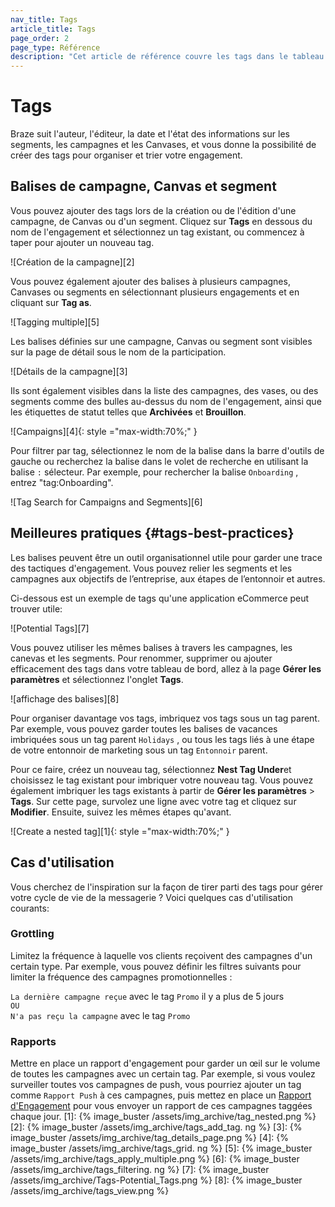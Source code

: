 ```yaml
---
nav_title: Tags
article_title: Tags
page_order: 2
page_type: Référence
description: "Cet article de référence couvre les tags dans le tableau de bord de Braze, que vous pouvez utiliser pour organiser et trier votre engagement."
---
```


# Tags

Braze suit l'auteur, l'éditeur, la date et l'état des informations sur les segments, les campagnes et les Canvases, et vous donne la possibilité de créer des tags pour organiser et trier votre engagement.

## Balises de campagne, Canvas et segment

Vous pouvez ajouter des tags lors de la création ou de l'édition d'une campagne, de Canvas ou d'un segment. Cliquez sur <span style="font-size: 14px;margin-bottom: .5rem;height: 16px;width: 16px;" class="fas fa-tag" ></span>**Tags** en dessous du nom de l'engagement et sélectionnez un tag existant, ou commencez à taper pour ajouter un nouveau tag.

!\[Création de la campagne\]\[2\]

Vous pouvez également ajouter des balises à plusieurs campagnes, Canvases ou segments en sélectionnant plusieurs engagements et en cliquant sur <span style="font-size: 14px;margin-bottom: .5rem;height: 16px;width: 16px;" class="fas fa-tag" ></span>**Tag as**.

!\[Tagging multiple\]\[5\]

Les balises définies sur une campagne, Canvas ou segment sont visibles sur la page de détail sous le nom de la participation.

!\[Détails de la campagne\]\[3\]

Ils sont également visibles dans la liste des campagnes, des vases, ou des segments comme des bulles au-dessus du nom de l'engagement, ainsi que les étiquettes de statut telles que **Archivées** et **Brouillon**.

!\[Campaigns\]\[4\]{: style ="max-width:70%;" }

Pour filtrer par tag, sélectionnez le nom de la balise dans la barre d'outils de gauche ou recherchez la balise dans le volet de recherche en utilisant la balise `:` sélecteur. Par exemple, pour rechercher la balise `Onboarding` , entrez "tag:Onboarding".

!\[Tag Search for Campaigns and Segments\]\[6\]

## Meilleures pratiques {#tags-best-practices}

Les balises peuvent être un outil organisationnel utile pour garder une trace des tactiques d'engagement. Vous pouvez relier les segments et les campagnes aux objectifs de l’entreprise, aux étapes de l’entonnoir et autres.

Ci-dessous est un exemple de tags qu'une application eCommerce peut trouver utile:

!\[Potential Tags\]\[7\]

Vous pouvez utiliser les mêmes balises à travers les campagnes, les canevas et les segments. Pour renommer, supprimer ou ajouter efficacement des tags dans votre tableau de bord, allez à la page **Gérer les paramètres** et sélectionnez l'onglet **Tags**.

!\[affichage des balises\]\[8\]

Pour organiser davantage vos tags, imbriquez vos tags sous un tag parent. Par exemple, vous pouvez garder toutes les balises de vacances imbriquées sous un tag parent `Holidays` , ou tous les tags liés à une étape de votre entonnoir de marketing sous un tag `Entonnoir` parent.

Pour ce faire, créez un nouveau tag, sélectionnez **Nest Tag Under**et choisissez le tag existant pour imbriquer votre nouveau tag. Vous pouvez également imbriquer les tags existants à partir de **Gérer les paramètres** > **Tags**. Sur cette page, survolez une ligne avec votre tag et cliquez sur **<i class="fas fa-pencil-alt"></i>Modifier**. Ensuite, suivez les mêmes étapes qu'avant.

!\[Create a nested tag\]\[1\]{: style ="max-width:70%;" }

## Cas d'utilisation

Vous cherchez de l'inspiration sur la façon de tirer parti des tags pour gérer votre cycle de vie de la messagerie ? Voici quelques cas d'utilisation courants:

### Grottling

Limitez la fréquence à laquelle vos clients reçoivent des campagnes d'un certain type. Par exemple, vous pouvez définir les filtres suivants pour limiter la fréquence des campagnes promotionnelles :

`La dernière campagne reçue` avec le tag `Promo` il y a plus de 5 jours <br>`OU`<br> `N'a pas reçu la campagne` avec le tag `Promo`

### Rapports

Mettre en place un rapport d'engagement pour garder un œil sur le volume de toutes les campagnes avec un certain tag. Par exemple, si vous voulez surveiller toutes vos campagnes de push, vous pourriez ajouter un tag comme `Rapport Push` à ces campagnes, puis mettez en place un [Rapport d'Engagement]({{site.baseurl}}/user_guide/data_and_analytics/your_reports/engagement_reports/#automatically-select-campaigns-or-canvases) pour vous envoyer un rapport de ces campagnes taggées chaque jour.
[1]: {% image_buster /assets/img_archive/tag_nested.png %} [2]: {% image_buster /assets/img_archive/tags_add_tag. ng %} [3]: {% image_buster /assets/img_archive/tag_details_page.png %} [4]: {% image_buster /assets/img_archive/tags_grid. ng %} [5]: {% image_buster /assets/img_archive/tags_apply_multiple.png %} [6]: {% image_buster /assets/img_archive/tags_filtering. ng %} [7]: {% image_buster /assets/img_archive/Tags-Potential_Tags.png %} [8]: {% image_buster /assets/img_archive/tags_view.png %}
